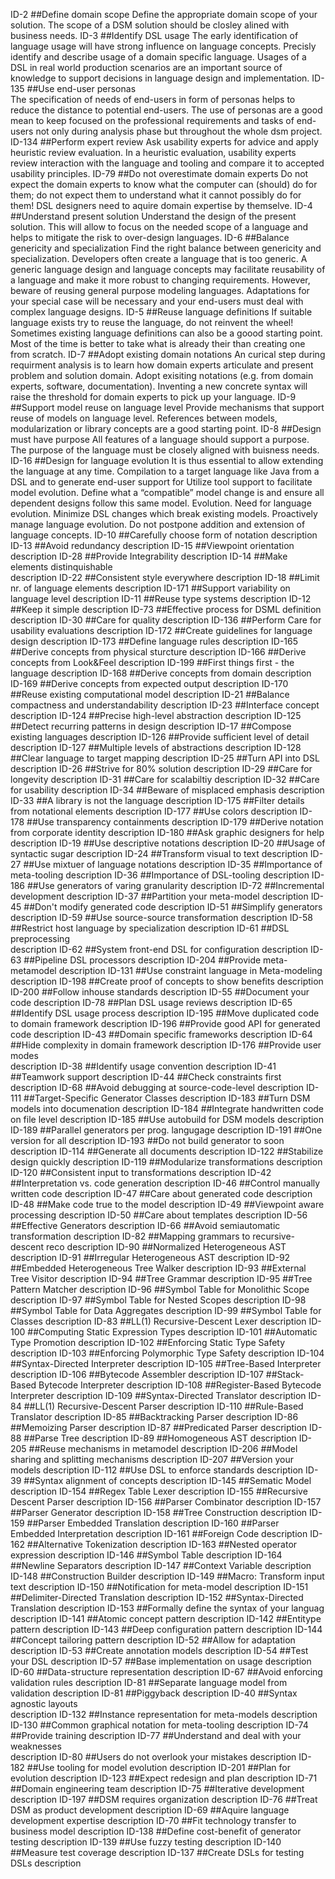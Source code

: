 ID-2
##Define domain scope 
Define the appropriate domain scope of your solution. The scope of a DSM solution should be closley alined with business needs.
ID-3
##Identify DSL usage 
The early identification of language usage will have strong influence on language concepts. Precisly identify and describe usage of a domain specific language. Usages of a DSL in real world production scenarios are an important source of knowledge to support decisions in language design and implementation. 
ID-135
##Use end-user personas  
The specification of needs of end-users in form of personas helps to reduce the distance to potential end-users. The use of personas are 
a good mean to keep focused on the professional requirements and tasks of end-users not only during analysis phase but throughout the whole dsm project.
ID-134
##Perform expert review 
Ask usability experts for advice and apply heuristic review evaluation. In a heuristic evaluation, usability experts review interaction with the language and tooling and compare it to accepted usability principles.
ID-79
##Do not overestimate domain experts 
Do not expect the domain experts to know what the computer can (should) do for them; do not expect them to understand what it cannot possibly do for them! DSL designers need to aquire domain expertise by themselve.
ID-4
##Understand present solution 
Understand the design of the present solution. This will allow to focus on the needed scope of a language and helps to mitigate the risk to over-design languages.
ID-6
##Balance genericity and specialization 
Find the right balance between genericity and specialization. Developers often create a language that is too generic. A generic language
design and language concepts may facilitate reusability of a language and make it more robust to changing requirements. However, beware of reusing general purpose modeling languages. Adaptations for your special case will be necessary and your end-users must deal with complex language designs.
ID-5
##Reuse language definitions 
If suitable language exists try to reuse the language, do not reinvent the wheel! Sometimes existing language definitions can also be a goood starting point. Most of the time is better to take what is already their than creating one from scratch.
ID-7
##Adopt existing domain notations 
An curical step during requirment analysis is to learn how domain experts articulate and present problem and solution domain. Adopt exisiting notations (e.g. from domain experts, software, documentation). Inventing a new concrete syntax will raise the threshold for domain experts to pick up your language.
ID-9
##Support model reuse on language level 
Provide mechanisms that support reuse of models on language level. References between models, modularization or library concepts are a good starting point.
ID-8
##Design must have purpose 
All features of a language should support a purpose. The purpose of the language must be closely aligned with buisness needs.
ID-16
##Design for language evolution 
It is thus essential to allow extending the language at any time. Compilation to a target language like Java from a DSL and to generate end-user support for Utilize tool support to facilitate model evolution. Define what a “compatible” model change is and ensure all dependent designs follow this same model. Evolution. Need for language evolution. Minimize DSL changes which break existing models. Proactively manage language evolution. Do not postpone addition and extension of language concepts.
ID-10
##Carefully choose form of notation 
description
ID-13
##Avoid redundancy 
description
ID-15
##Viewpoint orientation 
description
ID-28
##Provide Integrability 
description
ID-14
##Make elements distinquishable  
description
ID-22
##Consistent style everywhere 
description
ID-18
##Limit nr. of language elements 
description
ID-171
##Support variability on language level 
description
ID-11
##Reuse type systems 
description
ID-12
##Keep it simple 
description
ID-73
##Effective process for DSML definition 
description
ID-30
##Care for quality 
description
ID-136
##Perform Care for usability evaluations 
description
ID-172
##Create guidelines for language design 
description
ID-173
##Define language rules 
description
ID-165
##Derive concepts from physical sturcture 
description
ID-166
##Derive concepts from Look\&Feel 
description
ID-199
##First things first - the language 
description
ID-168
##Derive concepts from  domain 
description
ID-169
##Derive concepts from expected output 
description
ID-170
##Reuse existing computational model 
description
ID-21
##Balance compactness and understandability 
description
ID-23
##Interface concept 
description
ID-124
##Precise high-level abstraction 
description
ID-125
##Detect recurring patterns in design 
description
ID-17
##Compose existing languages 
description
ID-126
##Provide sufficient level of detail 
description
ID-127
##Multiple levels of abstractions 
description
ID-128
##Clear language to target mapping 
description
ID-25
##Turn API into DSL 
description
ID-26
##Strive for 80\% solution 
description
ID-29
##Care for longevity 
description
ID-31
##Care for scalabiltiy 
description
ID-32
##Care for usability 
description
ID-34
##Beware of misplaced emphasis 
description
ID-33
##A library is not the language 
description
ID-175
##Filter details from notational elements 
description
ID-177
##Use colors 
description
ID-178
##Use transparency containments 
description
ID-179
##Derive notation from corporate identity 
description
ID-180
##Ask graphic designers for help 
description
ID-19
##Use descriptive notations 
description
ID-20
##Usage of syntactic sugar 
description
ID-24
##Transform visual to text 
description
ID-27
##Use mixtuer of language notations 
description
ID-35
##Importance of meta-tooling 
description
ID-36
##Importance of DSL-tooling 
description
ID-186
##Use generators of varing granularity 
description
ID-72
##Incremental development 
description
ID-37
##Partition your meta-model 
description
ID-45
##Don't modify generated code 
description
ID-51
##Simplify generators 
description
ID-59
##Use source-source transformation 
description
ID-58
##Restrict host language by specialization 
description
ID-61
##DSL preprocessing  
description
ID-62
##System front-end DSL for configuration 
description
ID-63
##Pipeline DSL processors 
description
ID-204
##Provide meta-metamodel 
description
ID-131
##Use constraint language in Meta-modeling 
description
ID-198
##Create proof of concepts to show benefits 
description
ID-200
##Follow inhouse standards 
description
ID-55
##Document your code 
description
ID-78
##Plan DSL usage reviews 
description
ID-65
##Identify DSL usage process 
description
ID-195
##Move duplicated code to domain framework 
description
ID-196
##Provide good API for generated code 
description
ID-43
##Domain specific frameworks 
description
ID-64
##Hide complexity in domain framework 
description
ID-176
##Provide user modes  
description
ID-38
##Identify usage convention 
description
ID-41
##Teamwork support 
description
ID-44
##Check constraints first 
description
ID-68
##Avoid debugging at source-code-level 
description
ID-111
##Target-Specific Generator Classes 
description
ID-183
##Turn DSM models into documenation 
description
ID-184
##Integrate handwritten code on file level 
description
ID-185
##Use autobuild for DSM models 
description
ID-189
##Parallel generators per prog. langugage 
description
ID-191
##One version for all 
description
ID-193
##Do not build generator to soon 
description
ID-114
##Generate all documents 
description
ID-122
##Stabilize design quickly 
description
ID-119
##Modularize transformations 
description
ID-120
##Consistent input to transformations 
description
ID-42
##Interpretation vs. code generation 
description
ID-46
##Control manually written code 
description
ID-47
##Care about generated code 
description
ID-48
##Make code true to the model 
description
ID-49
##Viewpoint aware processing 
description
ID-50
##Care about templates 
description
ID-56
##Effective Generators 
description
ID-66
##Avoid semiautomatic transformation 
description
ID-82
##Mapping grammars to recursive-descent reco 
description
ID-90
##Normalized Heterogeneous AST 
description
ID-91
##Irregular Heterogeneous AST 
description
ID-92
##Embedded Heterogeneous Tree Walker 
description
ID-93
##External Tree Visitor 
description
ID-94
##Tree Grammar 
description
ID-95
##Tree Pattern Matcher 
description
ID-96
##Symbol Table for Monolithic Scope 
description
ID-97
##Symbol Table for Nested Scopes 
description
ID-98
##Symbol Table for Data Aggregates 
description
ID-99
##Symbol Table for Classes 
description
ID-83
##LL(1) Recursive-Descent Lexer 
description
ID-100
##Computing Static Expression Types 
description
ID-101
##Automatic Type Promotion 
description
ID-102
##Enforcing Static Type Safety 
description
ID-103
##Enforcing Polymorphic Type Safety 
description
ID-104
##Syntax-Directed Interpreter 
description
ID-105
##Tree-Based Interpreter 
description
ID-106
##Bytecode Assembler 
description
ID-107
##Stack-Based Bytecode Interpreter 
description
ID-108
##Register-Based Bytecode Interpreter 
description
ID-109
##Syntax-Directed Translator 
description
ID-84
##LL(1) Recursive-Descent Parser 
description
ID-110
##Rule-Based Translator 
description
ID-85
##Backtracking Parser 
description
ID-86
##Memoizing Parser 
description
ID-87
##Predicated Parser 
description
ID-88
##Parse Tree 
description
ID-89
##Homogeneous AST 
description
ID-205
##Reuse mechanisms in metamodel 
description
ID-206
##Model sharing and splitting mechanisms 
description
ID-207
##Version your models 
description
ID-112
##Use DSL to enforce standards 
description
ID-39
##Syntax alignment of concepts 
description
ID-145
##Sematic Model 
description
ID-154
##Regex Table Lexer 
description
ID-155
##Recursive Descent Parser 
description
ID-156
##Parser Combinator 
description
ID-157
##Parser Generator 
description
ID-158
##Tree Construction 
description
ID-159
##Parser Embedded Translation 
description
ID-160
##Parser Embedded Interpretation 
description
ID-161
##Foreign Code 
description
ID-162
##Alternative Tokenization 
description
ID-163
##Nested operator expression 
description
ID-146
##Symbol Table 
description
ID-164
##Newline Separators 
description
ID-147
##Context Variable 
description
ID-148
##Construction Builder 
description
ID-149
##Macro: Transform input text 
description
ID-150
##Notification for meta-model 
description
ID-151
##Delimiter-Directed Translation 
description
ID-152
##Syntax-Directed Translation 
description
ID-153
##Formally define the syntax of your languag 
description
ID-141
##Atomic concept pattern 
description
ID-142
##Entitype pattern 
description
ID-143
##Deep configuration pattern 
description
ID-144
##Concept tailoring pattern 
description
ID-52
##Allow for adaptation 
description
ID-53
##Create annotation models 
description
ID-54
##Test your DSL 
description
ID-57
##Base implementation on usage 
description
ID-60
##Data-structure representation 
description
ID-67
##Avoid enforcing validation rules 
description
ID-81
##Separate language model from validation 
description
ID-81
##Piggyback 
description
ID-40
##Syntax agnostic layouts  
description
ID-132
##Instance representation for meta-models 
description
ID-130
##Common graphical notation for meta-tooling 
description
ID-74
##Provide training 
description
ID-77
##Understand and deal with your weaknesses  
description
ID-80
##Users do not overlook your mistakes 
description
ID-182
##Use tooling for model evolution 
description
ID-201
##Plan for evolution 
description
ID-123
##Expect redesign and plan 
description
ID-71
##Domain engineering team 
description
ID-75
##Iterative development 
description
ID-197
##DSM requires organization 
description
ID-76
##Treat DSM as product development 
description
ID-69
##Aquire language development expertise 
description
ID-70
##Fit technology transfer to business model 
description
ID-138
##Define cost-benefit of generator testing 
description
ID-139
##Use fuzzy testing 
description
ID-140
##Measure test coverage 
description
ID-137
##Create DSLs for testing DSLs 
description
